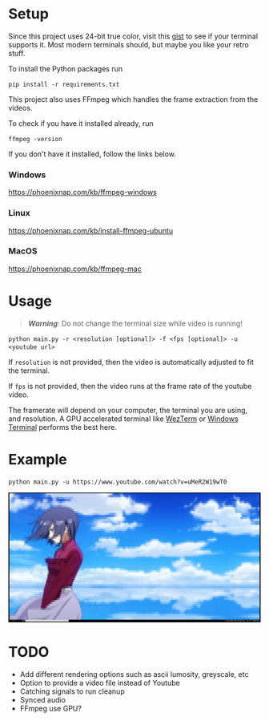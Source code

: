 # Setup
Since this project uses 24-bit true color, visit this [gist](https://gist.github.com/kurahaupo/6ce0eaefe5e730841f03cb82b061daa2) to see if your terminal supports it. Most modern terminals should, but maybe you like your retro stuff.


To install the Python packages run
```
pip install -r requirements.txt
```

This project also uses FFmpeg which handles the frame extraction from the videos.

To check if you have it installed already, run
```
ffmpeg -version
```

If you don't have it installed, follow the links below.

### Windows
https://phoenixnap.com/kb/ffmpeg-windows

### Linux
https://phoenixnap.com/kb/install-ffmpeg-ubuntu

### MacOS
https://phoenixnap.com/kb/ffmpeg-mac


# Usage
> **_Warning_**: Do not change the terminal size while video is running!
```
python main.py -r <resolution [optional]> -f <fps [optional]> -u <youtube url>
```
If `resolution` is not provided, then the video is automatically adjusted to fit the terminal.

If `fps` is not provided, then the video runs at the frame rate of the youtube video.

The framerate will depend on your computer, the terminal you are using, and resolution. A GPU accelerated terminal like [WezTerm](https://wezfurlong.org/wezterm/index.html) or [Windows Terminal](https://apps.microsoft.com/store/detail/windows-terminal/9N0DX20HK701) performs the best here.

# Example

```
python main.py -u https://www.youtube.com/watch?v=uMeR2W19wT0
```

![example](./img/example.png)

# TODO

- Add different rendering options such as ascii lumosity, greyscale, etc
- Option to provide a video file instead of Youtube
- Catching signals to run cleanup
- Synced audio
- FFmpeg use GPU?
